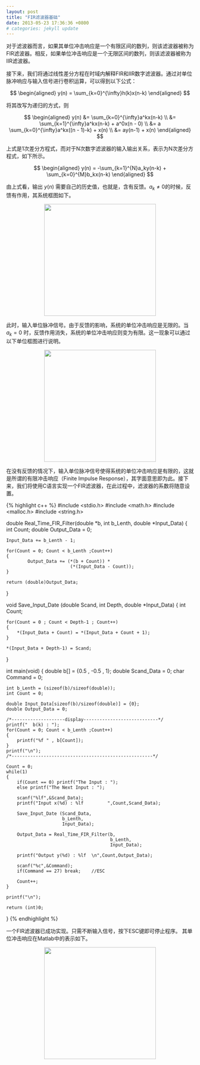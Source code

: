 ```yaml
---
layout: post
title: "FIR滤波器基础"
date: 2013-05-23 17:36:36 +0800
# categories: jekyll update
---
```


对于滤波器而言，如果其单位冲击响应是一个有限区间的数列，则该滤波器被称为FIR滤波器。相反，如果单位冲击响应是一个无限区间的数列，则该滤波器被称为IIR滤波器。

接下来，我们将通过线性差分方程在时域内解释FIR和IIR数字滤波器。通过对单位脉冲响应与输入信号进行卷积运算，可以得到以下公式：

$$
\begin{aligned}
y(n) = \sum_{k=0}^{\infty}h(k)x(n-k)
\end{aligned}
$$

将其改写为递归的方式，则

$$
\begin{aligned}
y(n) &= \sum_{k=0}^{\infty}a^kx(n-k) \\
     &= \sum_{k=1}^{\infty}a^kx(n-k) + a^0x(n - 0) \\
     &= a \sum_{k=0}^{\infty}a^kx((n - 1)-k) + x(n) \\
     &= ay(n-1) + x(n)
\end{aligned}
$$

上式是1次差分方程式，而对于N次数字滤波器的输入输出关系，表示为N次差分方程式，如下所示。

$$
\begin{aligned}
y(n) = -\sum_{k=1}^{N}a_ky(n-k) + \sum_{k=0}^{M}b_kx(n-k) 
\end{aligned}
$$

由上式看，输出 $y(n)$ 需要自己的历史值，也就是，含有反馈。$a_k \neq 0$的时候，反馈有作用，其系统框图如下。

<div align=center><img src="{{ site.baseurl }}/assets/FIR-Filter/FIR-Filter-1.jpeg" width="300"></div>

此时，输入单位脉冲信号。由于反馈的影响，系统的单位冲击响应是无限的。当 $a_k = 0$ 时，反馈作用消失，系统的单位冲击响应则变为有限。这一现象可以通过以下单位框图进行说明。

<div align=center><img src="{{ site.baseurl }}/assets/FIR-Filter/FIR-Filter-2.jpeg" width="300"></div>


在没有反馈的情况下，输入单位脉冲信号使得系统的单位冲击响应是有限的，这就是所谓的有限冲击响应（Finite Impulse Response），其字面意思即为此。接下来，我们将使用C语言实现一个FIR滤波器，在此过程中，滤波器的系数将随意设置。


{% highlight c++ %}
#include <stdio.h>
#include <math.h>
#include <malloc.h>
#include <string.h>
 
double Real_Time_FIR_Filter(double *b,
                            int     b_Lenth,
                            double *Input_Data)
{    
    int Count;
    double Output_Data = 0;
    
    Input_Data += b_Lenth - 1;  
    
    for(Count = 0; Count < b_Lenth ;Count++)
    { 
            Output_Data += (*(b + Count)) *
                            (*(Input_Data - Count));
    }         
    
    return (double)Output_Data;
}
 
void Save_Input_Date (double Scand,
                      int    Depth,
                      double *Input_Data)
{
    int Count;
  
    for(Count = 0 ; Count < Depth-1 ; Count++)
    {
    	*(Input_Data + Count) = *(Input_Data + Count + 1);
    }
    
    *(Input_Data + Depth-1) = Scand;
}
 
 
int main(void)
{
    double b[] = {0.5 , -0.5 , 1};
    double Scand_Data = 0;
    char Command = 0;
   
    int b_Lenth = (sizeof(b)/sizeof(double));
    int Count = 0;
    
    double Input_Data[sizeof(b)/sizeof(double)] = {0};
    double Output_Data = 0;
    
    /*--------------------display----------------------------*/      
    printf("  b(k) : ");
    for(Count = 0; Count < b_Lenth ;Count++)
    {
    	printf("%f " , b[Count]);
    }
    printf("\n");
    /*-----------------------------------------------------*/
    
    Count = 0;
    while(1)
    {
    	if(Count == 0) printf("The Input : ");   
        else printf("The Next Input : ");   
   
    	scanf("%lf",&Scand_Data);
    	printf("Input x(%d) : %lf         ",Count,Scand_Data);    
    	
    	Save_Input_Date (Scand_Data,
                         b_Lenth,
                         Input_Data);
 
    	Output_Data = Real_Time_FIR_Filter(b,
                                           b_Lenth,
                                           Input_Data);        
                             
        printf("Output y(%d) : %lf  \n",Count,Output_Data);                    
 
    	scanf("%c",&Command);
    	if(Command == 27) break;    //ESC
    	
    	Count++;
    }
    
    printf("\n");
	
    return (int)0;
}
{% endhighlight %}


一个FIR滤波器已成功实现。只需不断输入信号，按下ESC键即可停止程序。
其单位冲击响应在Matlab中的表示如下。

<div align=center><img src="{{ site.baseurl }}/assets/FIR-Filter/FIR-Filter-2.jpeg" width="300"></div>